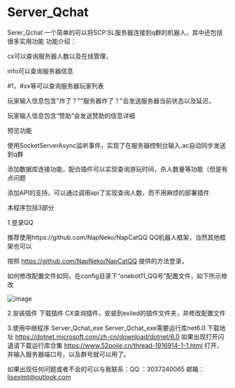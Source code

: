 # Server_Qchat
Serer_Qchat 一个简单的可以将SCP:SL服务器连接到q群的机器人，其中还包括很多实用功能
功能介绍：

cx可以查询服务器人数以及在线管理，

info可以查询服务器信息

#1，#xx等可以查询服务器玩家列表

玩家输入信息包含"炸了？""服务器炸了？"会发送服务器当前状态以及延迟，

玩家输入信息包含“赞助”会发送赞助的信息详细


预览功能

使用SocketServerAsync监听事件，实现了在服务器控制台输入.ac自动同步发送到q群

添加数据库连接功能，配合插件可以实现查询游玩时间，杀人数量等功能（但是有点问题

添加API的支持，可以通过调用api了实现查询人数，而不用麻烦的部署插件


本程序包括3部分

1.登录QQ

推荐使用https://github.com/NapNeko/NapCatQQ QQ机器人框架，当然其他框架也可以

按照 https://github.com/NapNeko/NapCatQQ 提供的方法登录，

如何修改配置文件如同，在config目录下“onebot11_QQ号”配置文件，如下所示修改

![image](https://github.com/user-attachments/assets/507a784a-fa30-4824-9ba4-a8ec9d658aa7)

2.安装插件
下载插件 CX查询插件，安装到exiled的插件文件夹，并修改配置文件

3.使用中继程序 Server_Qchat_exe
Server_Qchat_exe需要运行库net6.0
下载地址 https://dotnet.microsoft.com/zh-cn/download/dotnet/6.0
如果出现打开闪退请下载运行库合集
https://www.52pojie.cn/thread-1916914-1-1.html
打开，并输入服务器端口号，以及群号就可以用了。

如果出现任何问题或者不会的可以与我联系：QQ ：3037240065 邮箱：liseximt@outlook.com

